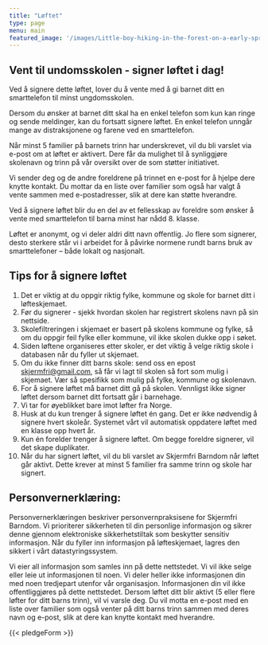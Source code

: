 ```yaml
---
title: "Løftet"
type: page
menu: main
featured_image: '/images/Little-boy-hiking-in-the-forest-on-a-early-spring.-Kid-playing-and-having-fun-in-spring-or-autumn-day.-1553078080_2757x1917.jpeg'
---
```


## Vent til undomsskolen - signer løftet i dag!

Ved å signere dette løftet, lover du å vente med å gi barnet ditt en smarttelefon til minst ungdomsskolen. 

Dersom du ønsker at barnet ditt skal ha en enkel telefon som kun kan ringe og sende meldinger, kan du fortsatt signere løftet. En enkel telefon unngår mange av distraksjonene og farene ved en smarttelefon.

Når minst 5 familier på barnets trinn har underskrevet, vil du bli varslet via e-post om at løftet er aktivert. Dere får da mulighet til å synliggjøre skolenavn og trinn på vår oversikt over de som støtter initiativet.

Vi sender deg og de andre foreldrene på trinnet en e-post for å hjelpe dere knytte kontakt. Du mottar da en liste over familier som også har valgt å vente sammen med e-postadresser, slik at dere kan støtte hverandre. 

Ved å signere løftet blir du en del av et fellesskap av foreldre som ønsker å vente med smarttelefon til barna minst har nådd 8. klasse.

Løftet er anonymt, og vi deler aldri ditt navn offentlig. Jo flere som signerer, desto sterkere står vi i arbeidet for å påvirke normene rundt barns bruk av smarttelefoner – både lokalt og nasjonalt.

## Tips for å signere løftet

1. Det er viktig at du oppgir riktig fylke, kommune og skole for barnet ditt i løfteskjemaet. 
2. Før du signerer - sjekk hvordan skolen  har registrert skolens navn på sin nettside.
3. Skolefiltreringen i skjemaet er basert på skolens kommune og fylke, så om du oppgir feil fylke eller kommune, vil ikke skolen dukke opp i søket.
4. Siden løftene organiseres etter skoler, er det viktig å velge riktig skole i databasen når du fyller ut skjemaet.
5. Om du ikke finner ditt barns skole: send oss en epost skjermfri@gmail.com, så får vi lagt til skolen så fort som mulig i skjemaet. Vær så spesifikk som mulig på fylke, kommune og skolenavn.
6. For å signere løftet må barnet ditt gå på skolen. Vennligst ikke signer løftet dersom barnet ditt fortsatt går i barnehage.
7. Vi tar for øyeblikket bare imot løfter fra Norge.
8. Husk at du kun trenger å signere løftet én gang. Det er ikke nødvendig å signere hvert skoleår. Systemet vårt vil automatisk oppdatere løftet med en klasse opp hvert år.
9. Kun én forelder trenger å signere løftet. Om begge foreldre signerer, vil det skape duplikater.
10. Når du har signert løftet, vil du bli varslet av Skjermfri Barndom når løftet går aktivt. Dette krever at minst 5 familier fra samme trinn og skole har signert. 

## Personvernerklæring:

Personvernerklæringen beskriver personvernpraksisene for Skjermfri Barndom. Vi prioriterer sikkerheten til din personlige informasjon og sikrer denne gjennom elektroniske sikkerhetstiltak som beskytter sensitiv informasjon. Når du fyller inn informasjon på løfteskjemaet, lagres den sikkert i vårt datastyringssystem. 

Vi eier all informasjon som samles inn på dette nettstedet. Vi vil ikke selge eller leie ut informasjonen til noen. Vi deler heller ikke informasjonen din med noen tredjepart utenfor vår organisasjon. Informasjonen din vil ikke offentliggjøres på dette nettstedet. Dersom løftet ditt blir aktivt (5 eller flere løfter for ditt barns trinn), vil vi varsle deg. Du vil motta en e-post med en liste over familier som også venter på ditt barns trinn sammen med deres navn og e-post, slik at dere kan knytte kontakt med hverandre.

{{< pledgeForm >}}
